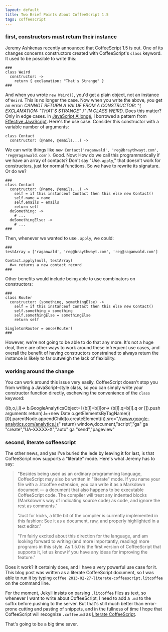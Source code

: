 ```yaml
---
layout: default
title: Two Brief Points About CoffeeScript 1.5
tags: coffeescript
---
```


### first, constructors must return their instance

Jeremy Ashkenas recently announced that CoffeeScript 1.5 is out. One of its changes concerns constructors created with CoffeeScript's `class` keyword. It used to be possible to write this:

    ###
    class Weird
      constructor: ->
        return { exclamation: "That's Strange" }
    ###
        
And when you wrote `new Weird()`, you'd get a plain object, not an instance of `Weird`. This is no longer the case. Now when you write the above, you get an error: *CANNOT RETURN A VALUE FROM A CONSTRUCTOR: "{ EXCLAMATION: "THAT'S STRANGE" }" IN CLASS WEIRD*. Does this matter? Only in edge cases. in [JavaScript Allongé][ja], I borrowed a pattern from [Effective JavaScript](http://effectivejs.com). Here's the use case. Consider this constructor with a variable number of arguments:

[ja]: http://leanpub.com/javascript-allonge

    class Contact
      constructor: (@name, @emails...) ->
        
We can write things like `new Contact('raganwald', 'reg@braythwayt.com', 'reg@raganwald.com')`. Good. Now: How do we call this programmatically if we have an array of contacts? Don't say "Use`.apply`," that doesn't work for constructors, just for normal functions. So we have to rewrite its signature. Or do we?

    ###
    class Contact
      constructor: (@name, @emails...) ->
        self = if this instanceof Contact then this else new Contact()
        self.name = name
        self.emails = emails
        return self
      doSomething: ->
        # ...
      doSomethingElse: ->
        # ...
    ###
        
Then, whenever we wanted to use `.apply`, we could:

    ### 
    testArray = ['raganwald', 'reg@braythwayt.com', 'reg@raganwald.com']
  
    Contact.apply(null, testArray)
      #=> returns a new contact record
    ###
        
Other benefits would include being able to use combinators on constructors:

    ###
    class Router
      constructor: (something, somethingElse) ->
        self = if this instanceof Contact then this else new Contact()
        self.something = something
        self.somethingElse = somethingElse
        return self
    
    SingletonRouter = once(Router)
    ###

However, we're not going to be able to do that any more. It's not a huge deal, there are other ways to work around these infrequent use cases, and overall the benefit of having constructors constrained to always return the instance is likely to far outweigh the lack of flexibility.

### working around the change

You can work around this issue very easily. CoffeeScript doesn't stop you from writing a JavaScript-style class, so you can simply write your constructor function directly, eschewing the convenience of the `class` keyword:

  ((b,o,i,l)->
    b.GoogleAnalyticsObject=l
    (b[l]=b[l]or->
      (b[l].q=b[l].q or []).push arguments
      return).l=+new Date
    o.getElementsByTagName(i)[0].parentNode.appendChild(o.createElement(i)).src="//www.google-analytics.com/analytics.js"
    return) window,document,"script","ga"
  ga "create","UA-XXXXX-X","auto"
  ga "send","pageview"
      
### second, literate coffeescript

The other news, and yes I've buried the lede by leaving it for last, is that CoffeeScript now supports a "literate" mode. Here's what Jeremy has to say:

> "Besides being used as an ordinary programming language, CoffeeScript may also be written in "literate" mode. If you name your file with a  .litcoffee extension, you can write it as a Markdown document — a document that also happens to be executable CoffeeScript code. The compiler will treat any indented blocks (Markdown's way of indicating source code) as code, and ignore the rest as comments."
>
> "Just for kicks, a little bit of the compiler is currently implemented in this fashion: See it as a document, raw, and properly highlighted in a text editor."
>
> "I'm fairly excited about this direction for the language, and am looking forward to writing (and more importantly, reading) more programs in this style. As 1.5.0 is the first version of CoffeeScript that supports it, let us know if you have any ideas for improving the feature."

Does it work? It certainly does, and I have a very powerful use case for it. This blog post was written as a literate CoffeeScript document, so I was able to run it by typing `coffee 2013-02-27-literate-coffeescript.litcoffee` on the command line.

For the moment, Jekyll insists on parsing  `.litcoffee` files as text, so whenever I want to write about CoffeeScript, I need to add a `.md` to the suffix before pushing to the server. But that's still much better than error-prone cutting and pasting of snippets, and in the fullness of time I hope that CoffeeScript will recognize `.coffee.md` as [Literate CoffeeScript](https://github.com/jashkenas/coffee-script/issues/2736).

That's going to be a big time saver.